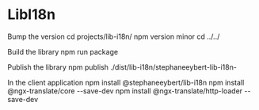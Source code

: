 # LibI18n

Bump the version
cd projects/lib-i18n/
npm version minor
cd ../../

Build the library
npm run package

Publish the library
npm publish ./dist/lib-i18n/stephaneeybert-lib-i18n-

In the client application
npm install @stephaneeybert/lib-i18n
npm install @ngx-translate/core --save-dev
npm install @ngx-translate/http-loader --save-dev
